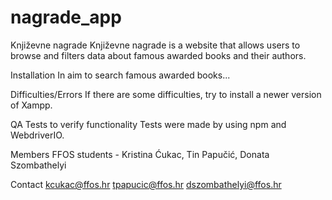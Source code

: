 # nagrade_app

Književne nagrade
Književne nagrade is a website that allows users to browse and filters data about famous awarded books and their authors.

Installation
In aim to search famous awarded books...

Difficulties/Errors
If there are some difficulties, try to install a newer version of Xampp.

QA Tests to verify functionality
Tests were made by using npm and WebdriverIO.

Members
FFOS students - Kristina Ćukac, Tin Papučić, Donata Szombathelyi

Contact
kcukac@ffos.hr
tpapucic@ffos.hr
dszombathelyi@ffos.hr



